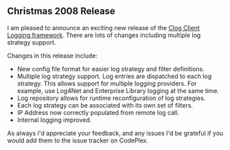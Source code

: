 ## Christmas 2008 Release

I am pleased to announce an exciting new release of the [Clog Client Logging framework](http://www.codeplex.com/Clog). There are lots of changes including multiple log strategy support.

Changes in this release include:

* New config file format for easier log strategy and filter definitions.
* Multiple log strategy support. Log entries are dispatched to each log strategy. This allows support for multiple logging providers. For example, use Log4Net and Enterprise Library logging at the same time.
* Log repository allows for runtime reconfiguration of log strategies.
* Each log strategy can be associated with its own set of filters.
* IP Address now correctly populated from remote log call.
* Internal logging improved.

As always I'd appreciate your feedback, and any issues I'd be grateful if you would add them to the issue tracker on CodePlex.